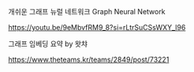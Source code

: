 개쉬운 그래프 뉴럴 네트워크 Graph Neural Network <p>
https://youtu.be/9eMbvfRM9_8?si=rLtrSuCSsWXY_l96 <p><p>

그래프 임베딩 요약 by 왓챠<p>
https://www.theteams.kr/teams/2849/post/73221 <p><p>
